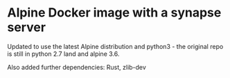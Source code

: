 # Alpine Docker image with a synapse server

Updated to use the latest Alpine distribution and python3 - the original repo is still in python 2.7 land and alpine 3.6.

Also added further dependencies: Rust, zlib-dev
